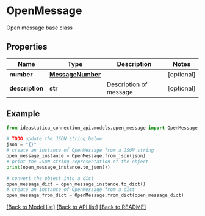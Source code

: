 # OpenMessage

Open message base class

## Properties

Name | Type | Description | Notes
------------ | ------------- | ------------- | -------------
**number** | [**MessageNumber**](MessageNumber.md) |  | [optional] 
**description** | **str** | Description of message | [optional] 

## Example

```python
from ideastatica_connection_api.models.open_message import OpenMessage

# TODO update the JSON string below
json = "{}"
# create an instance of OpenMessage from a JSON string
open_message_instance = OpenMessage.from_json(json)
# print the JSON string representation of the object
print(open_message_instance.to_json())

# convert the object into a dict
open_message_dict = open_message_instance.to_dict()
# create an instance of OpenMessage from a dict
open_message_from_dict = OpenMessage.from_dict(open_message_dict)
```
[[Back to Model list]](../README.md#documentation-for-models) [[Back to API list]](../README.md#documentation-for-api-endpoints) [[Back to README]](../README.md)


